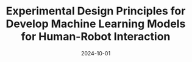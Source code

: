 ---
title: "Experimental Design Principles for Develop Machine Learning Models for Human-Robot Interaction"
collection: publications
permalink: /publication/2024-10-01-design-principles
date: 2024-10-01
link: 'https://doi.org/10.1007/978-3-031-66656-8_14'
venue: 'Discovering the Frontiers of Human-Robot Interaction: Insights and Innovations in Collaboration, Communication, and Control'
citation: '<b>Josh Bhagat Smith</b>, Mark-Robin Giolando, Vivek Mallampati, Prakash Baskaran, Julie A. Adams. “Experimental Design Principles for Develop Machine Learning Models for Human-Robot Interaction”, Springer Nature, Emerging Frontiers in Human-Robot Interaction, 2024.'
---